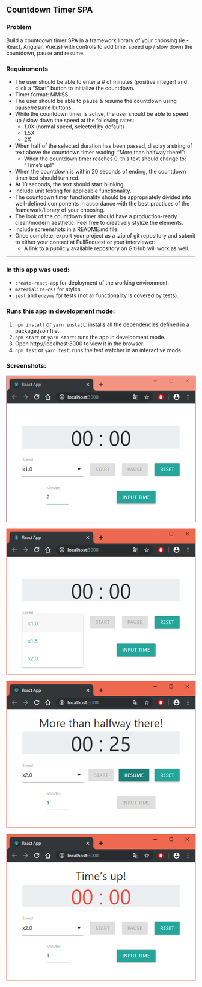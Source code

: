 ## Countdown Timer SPA

### Problem

Build a countdown timer SPA in a framework library of your choosing (ie - React, Angular, Vue.js) with controls to add time, speed up / slow down the countdown, pause and resume.

### Requirements

* The user should be able to enter a # of minutes (positive integer) and click a “Start” button to initialize the countdown.
* Timer format: MM:SS.
* The user should be able to pause & resume the countdown using pause/resume buttons.
* While the countdown timer is active, the user should be able to speed up / slow down the speed at the following rates:
  - 1.0X (normal speed, selected by default)
  - 1.5X
  - 2X
* When half of the selected duration has been passed, display a string of text above the countdown timer reading: “More than halfway there!”:
  - When the countdown timer reaches 0, this text should change to: “Time’s up!”
* When the countdown is within 20 seconds of ending, the countdown timer text should turn red.
* At 10 seconds, the text should start blinking.
* Include unit testing for applicable functionality.
* The countdown timer functionality should be appropriately divided into well-defined components in accordance with the best practices of the framework/library of your choosing.
* The look of the countdown timer should have a production-ready clean/modern aesthetic. Feel free to creatively stylize the elements.
* Include screenshots in a README.md file.
* Once complete, export your project as a .zip of git repository and submit to either your contact at PullRequest or your interviewer:
  - A link to a publicly available repository on GitHub will work as well.

---

### In this app was used:

* `create-react-app` for deployment of the working environment.
* `materialize-css` for styles.
* `jest` and `enzyme` for tests (not all functionality is covered by tests).

### Runs this app in development mode:

1. `npm install` or `yarn install`: installs all the dependencies defined in a package.json file.
2. `npm start` or `yarn start`: runs the app in development mode.
3.  Open http://localhost:3000 to view it in the browser.
4. `npm test` or `yarn test`: runs the test watcher in an interactive mode.


### Screenshots:

![screenshots-1](./screenshots/1.png)

![screenshots-2](./screenshots/2.png)

![screenshots-3](./screenshots/3.png)

![screenshots-4](./screenshots/4.png)
